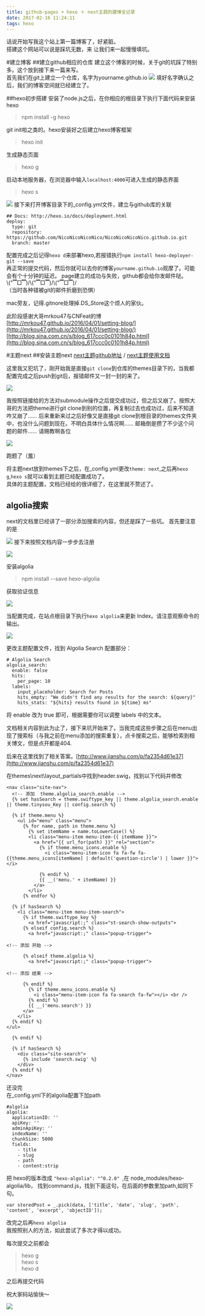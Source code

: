 ```yaml
---
title: github-pages + hexo ＋ next主题的建博全记录
date: 2017-02-16 11:24:11
tags: hexo
---
```


话说开始写我这个站上第一篇博客了，好紧脏。  
搭建这个网站可以说是踩坑无数，来 让我们来一起慢慢填坑。

#建立博客
##建立github相应的仓库
建立这个博客的时候，关于git的坑踩了特别多。这个放到接下来一篇来写。  
首先我们在git上建立一个仓库，名字为yourname.github.io
![](http://i1.piimg.com/567571/081bbc5e8c3b39a4.png)
填好名字确认之后，我们的博客空间就已经建立了。
<!-- more -->
##hexo初步搭建
安装了node.js之后，在你相应的根目录下执行下面代码来安装hexo
> npm install -g hexo

git init啦之类的。hexo安装好之后建立hexo博客框架
> hexo init  

生成静态页面
> hexo g

启动本地服务器，在浏览器中输入`localhost:4000`可进入生成的静态界面
>hexo s

![](http://7xr185.com1.z0.glb.clouddn.com/hexo.png)
接下来打开博客目录下的_config.yml文件，建立与github库的关联

```
## Docs: http://hexo.io/docs/deployment.html
deploy:
  type: git
  repository: https://github.com/NicoNicoNicoNico/NicoNicoNicoNico.github.io.git
  branch: master
```

配置完成之后记得`hexo d`来部署hexo,若报错执行`npm install hexo-deployer-git --save`  
再正常的提交代码，然后你就可以去你的博客`yourname.github.io`观摩了。可能会有个十分钟的延迟。
page建立的成功与失败，github都会给你发邮件哒。  
 \\("▔□▔)/\\("▔□▔)/\\("▔□▔)/  
（当时各种错被git的邮件折磨到恐惧）

mac旁友，记得.gitnore处理掉.DS_Store这个烦人的家伙。

此阶段感谢大哥mrkou47与CNFeat的博  
[http://mrkou47.github.io/2016/04/01/setting-blog/](http://mrkou47.github.io/2016/04/01/setting-blog/)   
[http://blog.sina.com.cn/s/blog_617ccc0c0101h84p.html](http://blog.sina.com.cn/s/blog_617ccc0c0101h84p.html)

#主题next
##安装主题next
[next主题github地址](https://github.com/iissnan/hexo-theme-next) / 
[next主题使用文档](http://theme-next.iissnan.com/)  

这里我又犯坑了，刚开始我是直接`git clone`到仓库的themes目录下的，当我都配置完成之后push到git后，报错邮件又一封一封的来了。  

![](http://i1.piimg.com/567571/5856af9259038ba9.png)

我按照链接给的方法对submodule操作之后提交成功过，但之后又崩了。按照大哥的方法把theme进行git clone到别的位置，再复制过去也成功过，后来不知道咋又崩了…… 后来重新来过之后好像又是直接git clone到根目录的themes文件夹中，也没什么问题到现在。不明白具体什么情况啊…… 邮箱倒是攒了不少这个问题的邮件…… 请赐教啊各位

![](http://p1.bqimg.com/567571/d55860514e5f8fb9.png)

跑题了（羞）

将主题next放到themes下之后，在_config.yml更改`theme: next`,之后再`hexo g`,`hexo s`就可以看到主题已经配置成功了。  
具体的主题配置，文档已经给的很详细了，在这里就不赘述了。

## algolia搜索
next的文档里已经讲了一部分添加搜索的内容，但还是踩了一些坑。
首先要注意的是  

![](http://p1.bpimg.com/567571/3e5a5545c85ce02c.png)
接下来按照文档内容一步步去注册  

![](http://p1.bpimg.com/567571/42c22ab987404f91.png)

安装algolia
> npm install --save hexo-algolia

获取验证信息

![](http://i1.piimg.com/567571/1866348b65bb8351.png)

当配置完成，在站点根目录下执行`hexo algolia`来更新 Index。请注意观察命令的输出。

![](http://p1.bpimg.com/567571/991ebc28ed4c5af4.png)

更改主题配置文件，找到 Algolia Search 配置部分：

```
# Algolia Search
algolia_search:
  enable: false
  hits:
    per_page: 10
  labels:
    input_placeholder: Search for Posts
    hits_empty: "We didn't find any results for the search: ${query}"
    hits_stats: "${hits} results found in ${time} ms"
```

将 enable 改为 true 即可，根据需要你可以调整 labels 中的文本。

文档相关内容到此为止了，接下来坑开始来了。当我完成这些步骤之后在menu出现了搜索标（与我之前在menu添加的搜索重复），点卡搜索之后，能够检索到相关博文，但是点开都是404.

后来在这里找到了相关答案。[http://www.jianshu.com/p/fa2354d61e37](http://www.jianshu.com/p/fa2354d61e37)  

在themes\next\layout_partials中找到header.swig，找到以下代码并修改

```
<nav class="site-nav">
  <!-- 添加  theme.algolia_search.enable -->
  {% set hasSearch = theme.swiftype_key || theme.algolia_search.enable || theme.tinysou_Key || config.search %}
    
  {% if theme.menu %}
    <ul id="menu" class="menu">
      {% for name, path in theme.menu %}
        {% set itemName = name.toLowerCase() %}
        <li class="menu-item menu-item-{{ itemName }}">
          <a href="{{ url_for(path) }}" rel="section">
            {% if theme.menu_icons.enable %}
              <i class="menu-item-icon fa fa-fw fa-{{theme.menu_icons[itemName] | default('question-circle') | lower }}"></i> 

            {% endif %}
            {{ __('menu.' + itemName) }}
          </a>
        </li>
      {% endfor %}

  {% if hasSearch %}
    <li class="menu-item menu-item-search">
      {% if theme.swiftype_key %}
        <a href="javascript:;" class="st-search-show-outputs">
      {% elseif config.search %}
        <a href="javascript:;" class="popup-trigger">

<!-- 添加 开始 -->

      {% elseif theme.algolia %}
        <a href="javascript:;" class="popup-trigger">

<!-- 添加 结束 -->

      {% endif %}
        {% if theme.menu_icons.enable %}
          <i class="menu-item-icon fa fa-search fa-fw"></i> <br />
        {% endif %}
        {{ __('menu.search') }}
      </a>
    </li>
  {% endif %}
</ul>

  {% endif %}

  {% if hasSearch %}
    <div class="site-search">
      {% include 'search.swig' %}
    </div>
  {% endif %}
</nav>
```

还没完  
在_config.yml下的algolia配置下加path

```
#algolia
algolia:
  applicationID: ''
  apiKey: ''
  adminApiKey: ''
  indexName: ''
  chunkSize: 5000
  fields:
    - title
    - slug
    - path
    - content:strip
```

把 hexo的版本改成 `"hexo-algolia": "^0.2.0" `,在 node_modules/hexo-algolia/lib， 找到command.js，找到下面这句，在后面的参数里加path,如同下句。

```var storedPost = _.pick(data, ['title', 'date', 'slug', 'path', 'content', 'excerpt', 'objectID']);```

改完之后再`hexo algolia`  
我按照别人的方法，如此尝试了多次才得以成功。


每次提交之前都会  

> hexo g  
> hexo s  
> hexo d  

之后再提交代码

祝大家码站愉快～ 

![](http://p1.bpimg.com/567571/e397862b710fccd1.png)

